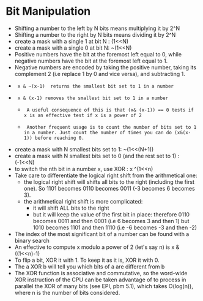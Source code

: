 #  Bit Manipulation

- Shifting a number to the left by N bits means multiplying it by 2^N
- Shifting a number to the right by N bits means dividing it by 2^N
- create a mask with a single 1 at bit N :     (1<<N)
- create a mask with a single 0 at bit N: ~(1<<N)
- Positive numbers have the bit at the foremost left equal to 0, while negative numbers have the bit at the foremost left equal to 1. 
- Negative numbers are encoded by taking the positive number, taking its complement 2 (i.e replace 1 by 0 and vice versa), and subtracting 1.
-      x & ~(x-1)  returns the smallest bit set to 1 in a number
-      x & (x-1) removes the smallest bit set to 1 in a number
	-      A useful consequence of this is that (x& (x-1)) == 0 tests if x is an effective test if x is a power of 2
	-      Another frequent usage is to count the number of bits set to 1 in a number. Just count the number of times you can do (x&(x-1)) before reaching 0.
- create a mask with N smallest bits set to 1: ~(1<<(N+1))
- create a mask with N smallest bits set to 0 (and the rest set to 1) : (-1<<N)
- to switch the nth bit in a number x, use XOR :   x ^(1<<n)
- Take care to differentiate the logical right shift from the arithmetical one:
	- the logical right shift will shifts all bits to the right (including the first one). So 1101 becomes 0110 becomes 0011 (-3 becomes 6 becomes 3).
	- the arithmetical right shift is more complicated:
		- it will shift ALL bits to the right
		- but it will keep the value of the first bit in place: therefore 0110 becomes 0011 and then 0001 (i.e 6 becomes 3 and then 1) but 1010 becomes 1101 and then 1110 (i.e  -6 becomes -3 and then -2) 
- The index of the most significant bit of a number can be found with a binary search
- An effective to compute x  modulo a power of 2 (let's say n) is x & ((1<<n)-1)
- To flip a bit, XOR it with 1. To keep it as it is, XOR it with 0.
- The  a XOR b will tell you which bits of a are different from b 
- The XOR function is associative and commutative, so the word-wide  XOR instruction of the CPU can be taken advantage of to process in parallel the XOR of many bits (see EPI, pbm 5.1), which takes O(log(n)), where n is the number of bits considered.